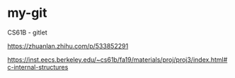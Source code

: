 # my-git
CS61B - gitlet

https://zhuanlan.zhihu.com/p/533852291

https://inst.eecs.berkeley.edu/~cs61b/fa19/materials/proj/proj3/index.html#c-internal-structures